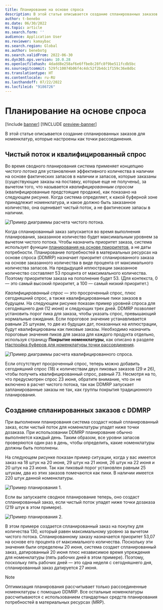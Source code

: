 ```yaml
---
title: Планирование на основе спроса
description: В этой статье описывается создание спланированных заказов для номенклатур, которые настроены как точки рассоединения.
author: t-benebo
ms.date: 06/30/2022
ms.topic: article
ms.search.form: ''
audience: Application User
ms.reviewer: kamaybac
ms.search.region: Global
ms.author: benebotg
ms.search.validFrom: 2022-06-30
ms.dyn365.ops.version: 10.0.28
ms.openlocfilehash: 4dadd8e258af6e6ffbe8c28fc8f9be511fcdb5bc
ms.sourcegitcommit: 529fc10074b06f4c4dc52f2b4dc1f159c36e8dbc
ms.translationtype: HT
ms.contentlocale: ru-RU
ms.lasthandoff: 07/22/2022
ms.locfileid: "9186726"
---
```

# <a name="demand-driven-planning"></a>Планирование на основе спроса

[!include [banner](../../includes/banner.md)]
[!INCLUDE [preview-banner](../../includes/preview-banner.md)]

В этой статье описывается создание спланированных заказов для номенклатур, которые настроены как точки рассоединения.

## <a name="net-flow-and-qualified-demand"></a>Чистый поток и квалифицированный спрос

Во время сводного планирования система применяет концепцию *чистого потока* для установления эффективного количества в наличии на основе фактических запасов в наличии и запасов, которые заказаны (существующие заказы на поставку, которые еще не получены), за вычетом того, что называется *квалифицированным спросом* (квалифицированные предстоящие продажи), как показано на следующем рисунке. Когда система определяет, к какой буферной зоне принадлежит номенклатура, и какое должно быть заказанное количество, она оценивает чистый поток, а не фактические запасы в наличии.

![Пример диаграммы расчета чистого потока.](media/ddmrp-net-flow-example.png "Пример диаграммы расчета чистого потока")

Когда спланированный заказ запускается во время выполнения планирования, заказанное количество будет максимальным уровнем за вычетом чистого потока. Чтобы назначить приоритет заказа, система использует функции [планирования на основе приоритетов](priority-based-planning.md), а не даты потребности. Планирование потребностей в материальных ресурсах на основе спроса (DDMRP) назначает приоритет спланированного заказа на основе заказанного количества в виде процента от максимального количества запасов. На предыдущей иллюстрации заказанное количество составляет 53 процента от максимального количества. Поэтому приоритетом заказа на пополнение будет 53. (Для контекста, 0 — это самый высокий приоритет, а 100 — самый низкий приоритет.)

*Квалифицированный спрос* — это просроченный спрос, плюс сегодняшний спрос, а также квалифицированные пики заказов в будущем. На следующем рисунке показан пример уровней спроса для сегодняшнего дня (12 июня) и следующих трех дней. DDMRP позволяет установить порог пика для заказа, чтобы указать спрос, превышающий нормальные ожидания. Если пороговое значение устанавливается равным 25 штукам, то две из будущих дат, показанных на иллюстрации, будут квалифицированы как пиковые заказы. Необходимо назначить пороговые значения пиков для заказа для каждого продукта отдельно, используя страницу **Покрытие номенклатуры**, как описано в разделе [Настройка буферов для номенклатуры точки рассоединения](ddmrp-buffer-profile-and-levels.md#set-up-buffers).

![Пример диаграммы расчета квалифицированного спроса.](media/ddmrp-net-qualified-demand-example.png "Пример диаграммы расчета квалифицированного спроса")

Если отсутствует просроченный спрос, теперь можно добавить сегодняшний спрос (18) к количествам двух пиковых заказов (29 и 26), чтобы получить квалифицированный спрос, равный 73. Несмотря на то, что предусмотрен спрос 23 июня, обратите внимание, что он не включено в расчет чистого потока, так как DDMRP запускает запланированные заказы не так, как группы покрытия традиционного планирования.

## <a name="generating-planned-orders-with-ddmrp"></a>Создание спланированных заказов с DDMRP

При выполнении планирования система создаст новый спланированный заказ, если чистый поток для номенклатуры упадет ниже точки дозаказа. При использовании DDMRP планирование обычно выполняется каждый день. Таким образом, все уровни запасов проверяются один раз в день, чтобы определить, какие номенклатуры должны быть пополнены.

На следующем рисунке показан пример ситуации, когда у вас имеется заказ на 18 штук на 20 июня, 29 штук на 21 июня, 26 штук на 22 июня и 20 штук на 23 июня. Так как пиковый порог установлен равным 25 штукам, два из этих заказов помечаются как пики. В наличии имеется 220 штук данной номенклатуры.

![Пример планирования 1.](media/ddmrp-planning-example-1.png "Пример планирования 1")

Если вы запускаете сводное планирование теперь, оно создаст спланированный заказ, если чистый поток упадет ниже точки дозаказа (219 штук в этом примере).

![Пример планирования 2.](media/ddmrp-planning-example-2.png "Пример планирования 2")

В этом примере создается спланированный заказ на покупку для количества 130, который равен максимальному уровню за вычетом чистого потока. Спланированному заказу назначается приоритет 53,07 на основе его процента от максимального количества. Поскольку эти значения были определены 20 июня, система создает спланированный заказ, датированный 20 июня плюс независимое время упреждения для номенклатуры (пять рабочих дней в этом примере). Поэтому, поскольку пять рабочих дней — это одна неделя с сегодняшнего дня, спланированный заказ датируется 27 июня.

> [!NOTE]
> Оптимизация планирования рассчитывает только рассоединенные номенклатуры с помощью DDMRP. Все остальные номенклатуры рассчитываются с использованием стандартных средств планирования потребностей в материальных ресурсах (MRP).

